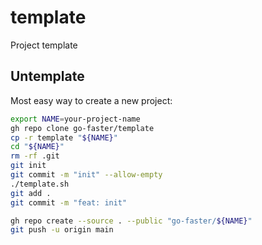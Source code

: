 # template
Project template

## Untemplate

Most easy way to create a new project:

```bash
export NAME=your-project-name
gh repo clone go-faster/template
cp -r template "${NAME}"
cd "${NAME}"
rm -rf .git
git init
git commit -m "init" --allow-empty
./template.sh
git add .
git commit -m "feat: init"

gh repo create --source . --public "go-faster/${NAME}"
git push -u origin main
```
